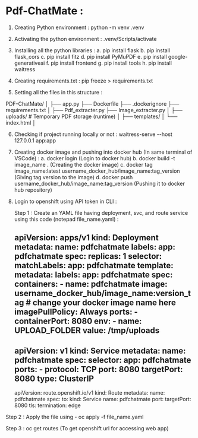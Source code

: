 # Pdf-ChatMate :

1. Creating Python environment : python -m venv .venv

2. Activating the python environment : .venv/Scripts/activate

3. Installing all the python libraries :
  a. pip install flask
  b. pip install flask_cors
  c. pip install fitz
  d. pip install PyMuPDF
  e. pip install google-generativeai
  f. pip install frontend
  g. pip install tools
  h. pip install waitress

5. Creating requirements.txt : pip freeze > requirements.txt

6. Setting all the files in this structure :

  PDF-ChatMate/
│
├── app.py
├── Dockerfile
├── .dockerignore
├── requirements.txt
│
├── Pdf_extracter.py
├── Image_extracter.py
│
├── uploads/                # Temporary PDF storage (runtime)
│
├── templates/
│   └── index.html
│

6. Checking if project running locally or not : waitress-serve --host 127.0.0.1 app:app

7. Creating docker image and pushing into docker hub (In same terminal of VSCode) :
   a. docker login (Login to docker hub)
   b. docker build -t image_name . (Creating the docker image)
   c. docker tag image_name:latest username_docker_hub/image_name:tag_version (Giving tag version to the image)
   d. docker push username_docker_hub/image_name:tag_version (Pushing it to docker hub repository)

8. Login to openshift using API token in CLI :
   
   Step 1 : Create an YAML file having deployment, svc, and route service using this code (notepad file_name.yaml) :

    apiVersion: apps/v1
    kind: Deployment
    metadata:
      name: pdfchatmate
      labels:
        app: pdfchatmate
    spec:
      replicas: 1
      selector:
        matchLabels:
          app: pdfchatmate
      template:
        metadata:
          labels:
            app: pdfchatmate
        spec:
          containers:
            - name: pdfchatmate
              image: username_docker_hub/image_name:version_tag        # change your docker image name here
              imagePullPolicy: Always
              ports:
                - containerPort: 8080
              env:
                - name: UPLOAD_FOLDER
                  value: /tmp/uploads
    ---
    apiVersion: v1
    kind: Service
    metadata:
      name: pdfchatmate
    spec:
      selector:
        app: pdfchatmate
      ports:
        - protocol: TCP
          port: 8080
          targetPort: 8080
      type: ClusterIP
    ---
    apiVersion: route.openshift.io/v1
    kind: Route
    metadata:
      name: pdfchatmate
    spec:
      to:
        kind: Service
        name: pdfchatmate
      port:
        targetPort: 8080
      tls:
        termination: edge


  Step 2 : Apply the file using - 
    oc apply -f file_name.yaml

  Step 3 : oc get routes (To get openshift url for accessing web app)
